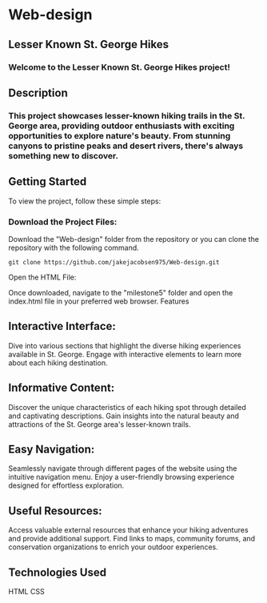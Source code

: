 # Web-design

## Lesser Known St. George Hikes
### Welcome to the Lesser Known St. George Hikes project!

## Description
### This project showcases lesser-known hiking trails in the St. George area, providing outdoor enthusiasts with exciting opportunities to explore nature's beauty. From stunning canyons to pristine peaks and desert rivers, there's always something new to discover.

## Getting Started
To view the project, follow these simple steps:

### Download the Project Files:

Download the "Web-design" folder from the repository or you can clone the repository with the following command.
```
git clone https://github.com/jakejacobsen975/Web-design.git
```

Open the HTML File:

Once downloaded, navigate to the "milestone5" folder and open the index.html file in your preferred web browser.
Features
## Interactive Interface: 
Dive into various sections that highlight the diverse hiking experiences available in St. George.
Engage with interactive elements to learn more about each hiking destination.
## Informative Content: 
Discover the unique characteristics of each hiking spot through detailed and captivating descriptions.
Gain insights into the natural beauty and attractions of the St. George area's lesser-known trails.
## Easy Navigation:
Seamlessly navigate through different pages of the website using the intuitive navigation menu.
Enjoy a user-friendly browsing experience designed for effortless exploration.
## Useful Resources: 
Access valuable external resources that enhance your hiking adventures and provide additional support.
Find links to maps, community forums, and conservation organizations to enrich your outdoor experiences.
## Technologies Used
HTML
CSS
